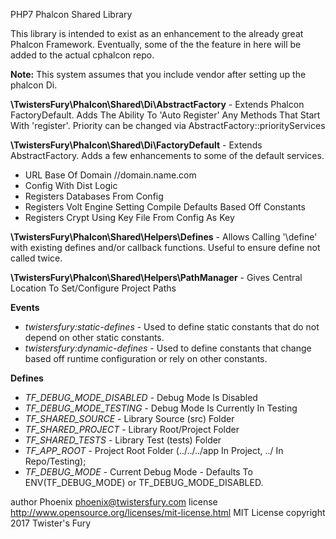 PHP7 Phalcon Shared Library

This library is intended to exist as an enhancement to the already great Phalcon Framework. Eventually, some of the the feature in here will be added to the actual cphalcon repo.
 
**Note:** This system assumes that you include vendor after setting up the phalcon Di.

**\TwistersFury\Phalcon\Shared\Di\AbstractFactory** - Extends Phalcon FactoryDefault. Adds The Ability To 'Auto Register' Any Methods That Start With 'register'. Priority can be changed via AbstractFactory::priorityServices
 
**\TwistersFury\Phalcon\Shared\Di\FactoryDefault** - Extends AbstractFactory. Adds a few enhancements to some of the default services.
- URL Base Of Domain //domain.name.com
- Config With Dist Logic
- Registers Databases From Config
- Registers Volt Engine Setting Compile Defaults Based Off Constants
- Registers Crypt Using Key File From Config As Key

**\TwistersFury\Phalcon\Shared\Helpers\Defines** - Allows Calling '\define' with existing defines and/or callback functions. Useful to ensure define not called twice.

**\TwistersFury\Phalcon\Shared\Helpers\PathManager** - Gives Central Location To Set/Configure Project Paths

**Events**
- *twistersfury:static-defines* - Used to define static constants that do not depend on other static constants.
- *twistersfury:dynamic-defines* - Used to define constants that change based off runtime configuration or rely on other constants.

**Defines**
- *TF_DEBUG_MODE_DISABLED* - Debug Mode Is Disabled
- *TF_DEBUG_MODE_TESTING*  - Debug Mode Is Currently In Testing
- *TF_SHARED_SOURCE* - Library Source (src) Folder
- *TF_SHARED_PROJECT* - Library Root/Project Folder
- *TF_SHARED_TESTS* - Library Test (tests) Folder
- *TF_APP_ROOT* - Project Root Folder (../../../app In Project, ../ In Repo/Testing);
- *TF_DEBUG_MODE* - Current Debug Mode - Defaults To ENV(TF_DEBUG_MODE) or TF_DEBUG_MODE_DISABLED.

author Phoenix <phoenix@twistersfury.com>
license http://www.opensource.org/licenses/mit-license.html MIT License
copyright 2017 Twister's Fury